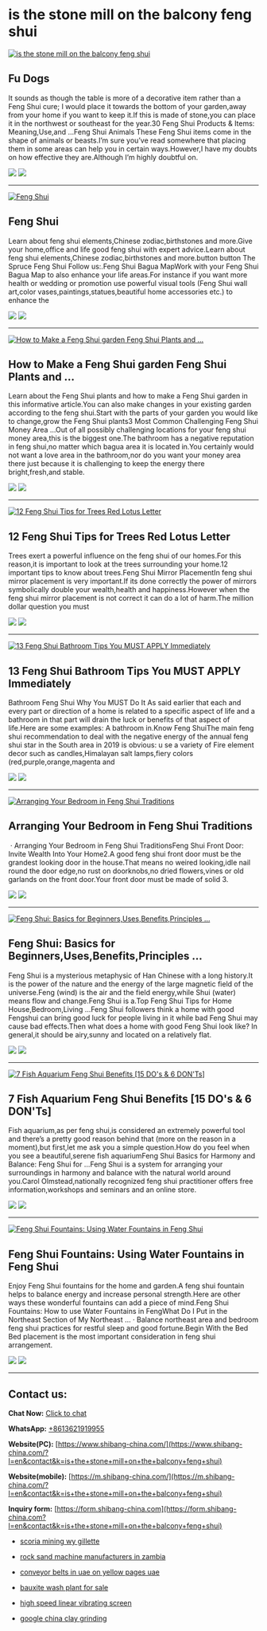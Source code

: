 # is the stone mill on the balcony feng shui

<a href="https://swt.shibang-china.com/?l=en&img&k=is+the+stone+mill+on+the+balcony+feng+shui" target="_blank">![is the stone mill on the balcony feng shui](http://static.shibang-china.com/all-800x300/391.jpg)</a>

## Fu Dogs
It sounds as though the table is more of a decorative item rather than a Feng Shui cure; I would place it towards the bottom of your garden,away from your home if you want to keep it.If this is made of stone,you can place it in the northwest or southeast for the year.30 Feng Shui Products &amp; Items: Meaning,Use,and …Feng Shui Animals These Feng Shui items come in the shape of animals or beasts.I’m sure you’ve read somewhere that placing them in some areas can help you in certain ways.However,I have my doubts on how effective they are.Although I’m highly doubtful on.


<a href="https://whatsapp.shibangsoft.com/WhatsApp.php" target="_blank" title="WhatsApp">![](http://static.shibang-china.com/icon/whatsapp.png)</a> <a href="https://swt.shibang-china.com/?l=en&icon&k=is+the+stone+mill+on+the+balcony+feng+shui" target="_blank">![](http://static.shibang-china.com/icon/chat-en.png)</a>

---

<a href="https://swt.shibang-china.com/?l=en&img&k=is+the+stone+mill+on+the+balcony+feng+shui" target="_blank">![Feng Shui](http://static.shibang-china.com/all-800x300/1467.jpg)</a>

## Feng Shui
Learn about feng shui elements,Chinese zodiac,birthstones and more.Give your home,office and life good feng shui with expert advice.Learn about feng shui elements,Chinese zodiac,birthstones and more.button button The Spruce Feng Shui Follow us:.Feng Shui Bagua MapWork with your Feng Shui Bagua Map to also enhance your life areas.For instance if you want more health or wedding or promotion use powerful visual tools (Feng Shui wall art,color vases,paintings,statues,beautiful home accessories etc.) to enhance the


<a href="https://whatsapp.shibangsoft.com/WhatsApp.php" target="_blank" title="WhatsApp">![](http://static.shibang-china.com/icon/whatsapp.png)</a> <a href="https://swt.shibang-china.com/?l=en&icon&k=is+the+stone+mill+on+the+balcony+feng+shui" target="_blank">![](http://static.shibang-china.com/icon/chat-en.png)</a>

---

<a href="https://swt.shibang-china.com/?l=en&img&k=is+the+stone+mill+on+the+balcony+feng+shui" target="_blank">![How to Make a Feng Shui garden Feng Shui Plants and …](http://static.shibang-china.com/all-800x300/1058.jpg)</a>

## How to Make a Feng Shui garden Feng Shui Plants and …
Learn about the Feng Shui plants and how to make a Feng Shui garden in this informative article.You can also make changes in your existing garden according to the feng shui.Start with the parts of your garden you would like to change,grow the Feng Shui plants3 Most Common Challenging Feng Shui Money Area …Out of all possibly challenging locations for your feng shui money area,this is the biggest one.The bathroom has a negative reputation in feng shui,no matter which bagua area it is located in.You certainly would not want a love area in the bathroom,nor do you want your money area there just because it is challenging to keep the energy there bright,fresh,and stable.


<a href="https://whatsapp.shibangsoft.com/WhatsApp.php" target="_blank" title="WhatsApp">![](http://static.shibang-china.com/icon/whatsapp.png)</a> <a href="https://swt.shibang-china.com/?l=en&icon&k=is+the+stone+mill+on+the+balcony+feng+shui" target="_blank">![](http://static.shibang-china.com/icon/chat-en.png)</a>

---

<a href="https://swt.shibang-china.com/?l=en&img&k=is+the+stone+mill+on+the+balcony+feng+shui" target="_blank">![12 Feng Shui Tips for Trees Red Lotus Letter](http://static.shibang-china.com/all-800x300/1111.jpg)</a>

## 12 Feng Shui Tips for Trees Red Lotus Letter
Trees exert a powerful influence on the feng shui of our homes.For this reason,it is important to look at the trees surrounding your home.12 important tips to know about trees.Feng Shui Mirror PlacementIn feng shui mirror placement is very important.If its done correctly the power of mirrors symbolically double your wealth,health and happiness.However when the feng shui mirror placement is not correct it can do a lot of harm.The million dollar question you must


<a href="https://whatsapp.shibangsoft.com/WhatsApp.php" target="_blank" title="WhatsApp">![](http://static.shibang-china.com/icon/whatsapp.png)</a> <a href="https://swt.shibang-china.com/?l=en&icon&k=is+the+stone+mill+on+the+balcony+feng+shui" target="_blank">![](http://static.shibang-china.com/icon/chat-en.png)</a>

---

<a href="https://swt.shibang-china.com/?l=en&img&k=is+the+stone+mill+on+the+balcony+feng+shui" target="_blank">![13 Feng Shui Bathroom Tips You MUST APPLY Immediately](http://static.shibang-china.com/all-800x300/406.jpg)</a>

## 13 Feng Shui Bathroom Tips You MUST APPLY Immediately
Bathroom Feng Shui Why You MUST Do It As said earlier that each and every part or direction of a home is related to a specific aspect of life and a bathroom in that part will drain the luck or benefits of that aspect of life.Here are some examples: A bathroom in.Know Feng ShuiThe main feng shui recommendation to deal with the negative energy of the annual feng shui star in the South area in 2019 is obvious: u se a variety of Fire element decor such as candles,Himalayan salt lamps,fiery colors (red,purple,orange,magenta and


<a href="https://whatsapp.shibangsoft.com/WhatsApp.php" target="_blank" title="WhatsApp">![](http://static.shibang-china.com/icon/whatsapp.png)</a> <a href="https://swt.shibang-china.com/?l=en&icon&k=is+the+stone+mill+on+the+balcony+feng+shui" target="_blank">![](http://static.shibang-china.com/icon/chat-en.png)</a>

---

<a href="https://swt.shibang-china.com/?l=en&img&k=is+the+stone+mill+on+the+balcony+feng+shui" target="_blank">![Arranging Your Bedroom in Feng Shui Traditions](http://static.shibang-china.com/all-800x300/258.jpg)</a>

## Arranging Your Bedroom in Feng Shui Traditions
&nbsp;&#0183;&#32;Arranging Your Bedroom in Feng Shui TraditionsFeng Shui Front Door: Invite Wealth Into Your Home2.A good feng shui front door must be the grandest looking door in the house.That means no weired looking,idle nail round the door edge,no rust on doorknobs,no dried flowers,vines or old garlands on the front door.Your front door must be made of solid 3.


<a href="https://whatsapp.shibangsoft.com/WhatsApp.php" target="_blank" title="WhatsApp">![](http://static.shibang-china.com/icon/whatsapp.png)</a> <a href="https://swt.shibang-china.com/?l=en&icon&k=is+the+stone+mill+on+the+balcony+feng+shui" target="_blank">![](http://static.shibang-china.com/icon/chat-en.png)</a>

---

<a href="https://swt.shibang-china.com/?l=en&img&k=is+the+stone+mill+on+the+balcony+feng+shui" target="_blank">![Feng Shui: Basics for Beginners,Uses,Benefits,Principles …](http://static.shibang-china.com/all-800x300/842.jpg)</a>

## Feng Shui: Basics for Beginners,Uses,Benefits,Principles …
Feng Shui is a mysterious metaphysic of Han Chinese with a long history.It is the power of the nature and the energy of the large magnetic field of the universe.Feng (wind) is the air and the field energy,while Shui (water) means flow and change.Feng Shui is a.Top Feng Shui Tips for Home House,Bedroom,Living …Feng Shui followers think a home with good Fengshui can bring good luck for people living in it while bad Feng Shui may cause bad effects.Then what does a home with good Feng Shui look like? In general,it should be airy,sunny and located on a relatively flat.


<a href="https://whatsapp.shibangsoft.com/WhatsApp.php" target="_blank" title="WhatsApp">![](http://static.shibang-china.com/icon/whatsapp.png)</a> <a href="https://swt.shibang-china.com/?l=en&icon&k=is+the+stone+mill+on+the+balcony+feng+shui" target="_blank">![](http://static.shibang-china.com/icon/chat-en.png)</a>

---

<a href="https://swt.shibang-china.com/?l=en&img&k=is+the+stone+mill+on+the+balcony+feng+shui" target="_blank">![7 Fish Aquarium Feng Shui Benefits [15 DO's &amp; 6 DON'Ts]](http://static.shibang-china.com/all-800x300/1177.jpg)</a>

## 7 Fish Aquarium Feng Shui Benefits [15 DO's &amp; 6 DON'Ts]
Fish aquarium,as per feng shui,is considered an extremely powerful tool and there’s a pretty good reason behind that (more on the reason in a moment),but first,let me ask you a simple question.How do you feel when you see a beautiful,serene fish aquariumFeng Shui Basics for Harmony and Balance: Feng Shui for …Feng Shui is a system for arranging your surroundings in harmony and balance with the natural world around you.Carol Olmstead,nationally recognized feng shui practitioner offers free information,workshops and seminars and an online store.


<a href="https://whatsapp.shibangsoft.com/WhatsApp.php" target="_blank" title="WhatsApp">![](http://static.shibang-china.com/icon/whatsapp.png)</a> <a href="https://swt.shibang-china.com/?l=en&icon&k=is+the+stone+mill+on+the+balcony+feng+shui" target="_blank">![](http://static.shibang-china.com/icon/chat-en.png)</a>

---

<a href="https://swt.shibang-china.com/?l=en&img&k=is+the+stone+mill+on+the+balcony+feng+shui" target="_blank">![Feng Shui Fountains: Using Water Fountains in Feng Shui](http://static.shibang-china.com/all-800x300/1234.jpg)</a>

## Feng Shui Fountains: Using Water Fountains in Feng Shui
Enjoy Feng Shui fountains for the home and garden.A feng shui fountain helps to balance energy and increase personal strength.Here are other ways these wonderful fountains can add a piece of mind.Feng Shui Fountains: How to use Water Fountains in FengWhat Do I Put in the Northeast Section of My Northeast …&nbsp;&#0183;&#32;Balance northeast area and bedroom feng shui practices for restful sleep and good fortune.Begin With the Bed Bed placement is the most important consideration in feng shui arrangement.


<a href="https://whatsapp.shibangsoft.com/WhatsApp.php" target="_blank" title="WhatsApp">![](http://static.shibang-china.com/icon/whatsapp.png)</a> <a href="https://swt.shibang-china.com/?l=en&icon&k=is+the+stone+mill+on+the+balcony+feng+shui" target="_blank">![](http://static.shibang-china.com/icon/chat-en.png)</a>

---
## Contact us:

**Chat Now:** [Click to chat](https://swt.shibang-china.com?l=en&contact&k=is+the+stone+mill+on+the+balcony+feng+shui)

**WhatsApp:**  [+8613621919955](https://whatsapp.shibangsoft.com/WhatsApp.php)

**Website(PC):** [https://www.shibang-china.com/](https://www.shibang-china.com/?l=en&contact&k=is+the+stone+mill+on+the+balcony+feng+shui)

**Website(mobile):** [https://m.shibang-china.com/](https://m.shibang-china.com/?l=en&contact&k=is+the+stone+mill+on+the+balcony+feng+shui)

**Inquiry form:** [https://form.shibang-china.com](https://form.shibang-china.com?l=en&contact&k=is+the+stone+mill+on+the+balcony+feng+shui)

* [scoria mining wy gillette](../128/scoria%20mining%20wy%20gillette.md)

* [rock sand machine manufacturers in zambia](../137/rock%20sand%20machine%20manufacturers%20in%20zambia.md)

* [conveyor belts in uae on yellow pages uae](../126/conveyor%20belts%20in%20uae%20on%20yellow%20pages%20uae.md)

* [bauxite wash plant for sale](../132/bauxite%20wash%20plant%20for%20sale.md)

* [high speed linear vibrating screen](../138/high%20speed%20linear%20vibrating%20screen.md)

* [google china clay grinding](../128/google%20china%20clay%20grinding.md)